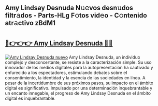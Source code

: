 ## Amy Lindsay Desnuda N𝚞𝚎vos desn𝚞dos filtr𝚊dos - Parts-HLg F𝚘tos vid𝚎o - C𝚘ntenido atr𝚊ctivo zBdM1

# <h2><a href="http://mb2udh.tromn.icu/?c=Amy+Lindsay+Desnuda">🔗👉👉👉 Amy Lindsay Desnuda 🔗🔗</a></h2>

[![Amy Lindsay Desnuda nuevo](https://i.imgur.com/pEAQMta.gif)](http://mb2udh.tromn.icu/?c=Amy+Lindsay+Desnuda)
Amy Lindsay Desnuda, un individuo complejo y desconcertante, se resiste a la caracterización simple. Su uso innovador de los medios digitales para la autopresentación ha cautivado y enfurecido a los espectadores, estimulando debates sobre el consentimiento, la identidad y la esencia de las sociedades en línea. A pesar de la incertidumbre de sus próximos pasos, su impacto en el ámbito digital es significativo. Impulsado por una determinación inquebrantable y un encanto innegable, el progreso de Amy Lindsay Desnuda en el ámbito digital es inquebrantable.
